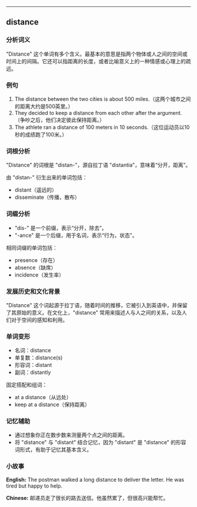 
---------------
## distance
### 分析词义
"Distance" 这个单词有多个含义。最基本的意思是指两个物体或人之间的空间或时间上的间隔。它还可以指距离的长度，或者比喻意义上的一种情感或心理上的疏远。

### 例句
1. The distance between the two cities is about 500 miles.（这两个城市之间的距离大约是500英里。）
2. They decided to keep a distance from each other after the argument.（争吵之后，他们决定彼此保持距离。）
3. The athlete ran a distance of 100 meters in 10 seconds.（这位运动员以10秒的成绩跑了100米。）

### 词根分析
"Distance" 的词根是 "distan-"，源自拉丁语 "distantia"，意味着“分开，距离”。

由 "distan-" 衍生出来的单词包括：
- distant（遥远的）
- disseminate（传播，散布）

### 词缀分析
- "dis-" 是一个前缀，表示“分开，除去”。
- "-ance" 是一个后缀，用于名词，表示“行为，状态”。

相同词缀的单词包括：
- presence（存在）
- absence（缺席）
- incidence（发生率）

### 发展历史和文化背景
"Distance" 这个词起源于拉丁语，随着时间的推移，它被引入到英语中，并保留了其原始的意义。在文化上，"distance" 常用来描述人与人之间的关系，以及人们对于空间的感知和利用。

### 单词变形
- 名词：distance
- 单复数：distance(s)
- 形容词：distant
- 副词：distantly

固定搭配和组词：
- at a distance（从远处）
- keep at a distance（保持距离）

### 记忆辅助
- 通过想象你正在数步数来测量两个点之间的距离。
- 将 "distance" 与 "distant" 结合记忆，因为 "distant" 是 "distance" 的形容词形式，有助于记忆其基本含义。

### 小故事
**English:**
The postman walked a long distance to deliver the letter. He was tired but happy to help.

**Chinese:**
邮递员走了很长的路去送信。他虽然累了，但很高兴能帮忙。

